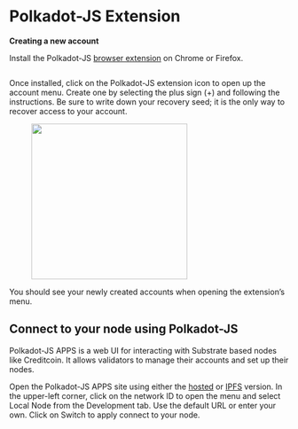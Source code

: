 # Polkadot-JS Extension

**Creating a new account**

Install the Polkadot-JS [browser extension](https://polkadot.js.org/extension/) on Chrome or Firefox.

<figure><img src="../../.gitbook/assets/image (8).png" alt=""><figcaption></figcaption></figure>

Once installed, click on the Polkadot-JS extension icon to open up the account menu. Create one by selecting the plus sign (+) and following the instructions. Be sure to write down your recovery seed; it is the only way to recover access to your account.

<figure><img src="../../.gitbook/assets/image (7).png" alt="" width="281"><figcaption></figcaption></figure>

You should see your newly created accounts when opening the extension’s menu.



## **Connect to your node using Polkadot-JS**

Polkadot-JS APPS is a web UI for interacting with Substrate based nodes like Creditcoin. It allows validators to manage their accounts and set up their nodes.

Open the Polkadot-JS APPS site using either the [hosted](https://polkadot.js.org/apps/?rpc=wss://rpc.testnet.creditcoin.network/ws#/) or [IPFS](https://dotapps.io/) version. In the upper-left corner, click on the network ID to open the menu and select Local Node from the Development tab. Use the default URL or enter your own. Click on Switch to apply connect to your node.&#x20;

<figure><img src="../../.gitbook/assets/image (2).png" alt=""><figcaption></figcaption></figure>
